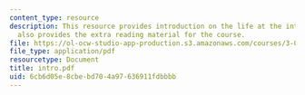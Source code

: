 ```yaml
---
content_type: resource
description: This resource provides introduction on the life at the interface and
  also provides the extra reading material for the course.
file: https://ol-ocw-studio-app-production.s3.amazonaws.com/courses/3-034-organic-biomaterials-chemistry-fall-2005/6cb6d05e8cbebd704a97636911fdbbbb_intro.pdf
file_type: application/pdf
resourcetype: Document
title: intro.pdf
uid: 6cb6d05e-8cbe-bd70-4a97-636911fdbbbb
---
```

